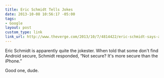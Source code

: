 ```yaml
---
title: Eric Schmidt Tells Jokes
date: 2013-10-08 10:56:17 -05:00
tags:
- Google
layout: post
custom_type: link
link_url: http://www.theverge.com/2013/10/7/4814422/eric-schmidt-says-android-is-more-secure-than-iphone
---
```


Eric Schmidt is apparently quite the jokester. When told that some don't find Android secure, Schmidt responded, “Not secure? It's more secure than the iPhone.”

Good one, dude.
